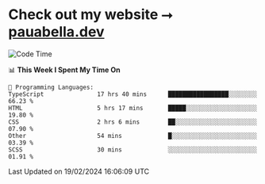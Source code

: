 # Check out my website ⭢ [pauabella.dev](https://pauabella.dev)

<!--START_SECTION:waka-->
![Code Time](http://img.shields.io/badge/Code%20Time-3%2C010%20hrs%2030%20mins-blue)

📊 **This Week I Spent My Time On** 

```text
💬 Programming Languages: 
TypeScript               17 hrs 40 mins      █████████████████░░░░░░░░   66.23 % 
HTML                     5 hrs 17 mins       █████░░░░░░░░░░░░░░░░░░░░   19.80 % 
CSS                      2 hrs 6 mins        ██░░░░░░░░░░░░░░░░░░░░░░░   07.90 % 
Other                    54 mins             █░░░░░░░░░░░░░░░░░░░░░░░░   03.39 % 
SCSS                     30 mins             ░░░░░░░░░░░░░░░░░░░░░░░░░   01.91 % 
```


 Last Updated on 19/02/2024 16:06:09 UTC
<!--END_SECTION:waka-->
